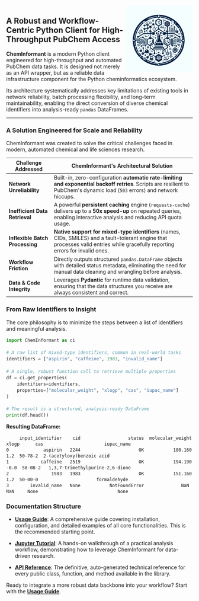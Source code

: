<img src="assets/logo.png" alt="ChemInformant Logo" align="right" width="180" />


## A Robust and Workflow-Centric Python Client for High-Throughput PubChem Access

**ChemInformant** is a modern Python client engineered for high-throughput and automated PubChem data tasks. It is designed not merely as an API wrapper, but as a reliable data infrastructure component for the Python cheminformatics ecosystem.

Its architecture systematically addresses key limitations of existing tools in network reliability, batch processing flexibility, and long-term maintainability, enabling the direct conversion of diverse chemical identifiers into analysis-ready `pandas` DataFrames.

---

### A Solution Engineered for Scale and Reliability

ChemInformant was created to solve the critical challenges faced in modern, automated chemical and life sciences research.

| Challenge Addressed            | ChemInformant's Architectural Solution                                                                                                                                     |
| ------------------------------ | -------------------------------------------------------------------------------------------------------------------------------------------------------------------------- |
| **Network Unreliability**      | Built-in, zero-configuration **automatic rate-limiting and exponential backoff retries**. Scripts are resilient to PubChem's dynamic load (`503` errors) and network hiccups. |
| **Inefficient Data Retrieval** | A powerful **persistent caching** engine (`requests-cache`) delivers up to a **50x speed-up** on repeated queries, enabling interactive analysis and reducing API quota usage. |
| **Inflexible Batch Processing**  | **Native support for mixed-type identifiers** (names, CIDs, SMILES) and a fault-tolerant engine that processes valid entries while gracefully reporting errors for invalid ones. |
| **Workflow Friction**          | Directly outputs structured `pandas.DataFrame` objects with detailed status metadata, eliminating the need for manual data cleaning and wrangling before analysis.         |
| **Data & Code Integrity**      | Leverages **Pydantic** for runtime data validation, ensuring that the data structures you receive are always consistent and correct.                                       |


### From Raw Identifiers to Insight

The core philosophy is to minimize the steps between a list of identifiers and meaningful analysis.

```python
import ChemInformant as ci

# A raw list of mixed-type identifiers, common in real-world tasks
identifiers = ["aspirin", "caffeine", 1983, "invalid_name"]

# A single, robust function call to retrieve multiple properties
df = ci.get_properties(
    identifiers=identifiers,
    properties=["molecular_weight", "xlogp", "cas", "iupac_name"]
)

# The result is a structured, analysis-ready DataFrame
print(df.head())
```

**Resulting DataFrame:**

```
     input_identifier    cid                  status  molecular_weight  xlogp      cas                       iupac_name
0             aspirin   2244                      OK           180.160    1.2  50-78-2  2-(acetyloxy)benzoic acid
1            caffeine   2519                      OK           194.190   -0.0  58-08-2   1,3,7-trimethylpurine-2,6-dione
2                1983   1983                      OK           151.160    1.2  50-00-0                      formaldehyde
3        invalid_name   None           NotFoundError              NaN    NaN     None                              None
```

### Documentation Structure

-   **[Usage Guide](usage.md)**: A comprehensive guide covering installation, configuration, and detailed examples of all core functionalities. This is the recommended starting point.

-   **[Jupyter Tutorial](notebook.md)**: A hands-on walkthrough of a practical analysis workflow, demonstrating how to leverage ChemInformant for data-driven research.

-   **[API Reference](api.md)**: The definitive, auto-generated technical reference for every public class, function, and method available in the library.

Ready to integrate a more robust data backbone into your workflow? Start with the **[Usage Guide](usage.md)**.
